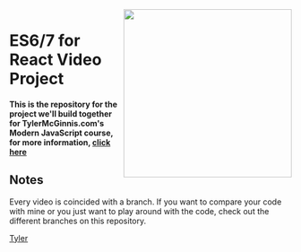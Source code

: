 <img src="https://tylermcginnis.com/tylermcginnis_glasses-300.png" width="300" align="right">

ES6/7 for React Video Project
========

#### This is the repository for the project we'll build together for TylerMcGinnis.com's Modern JavaScript course, for more information, [click here](https://tylermcginnis.com)

## Notes
Every video is coincided with a branch. If you want to compare your code with mine or you just want to play around with the code, check out the different branches on this repository.

[Tyler](https://twitter.com/tylermcginnis33)
